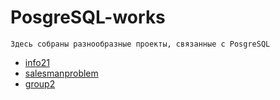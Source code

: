 # PosgreSQL-works

    Здесь собраны разнообразные проекты, связанные с PosgreSQL

+ [info21](https://github.com/Just0Lina/PosgreSQL-works/tree/main/info)
+ [salesmanproblem](https://github.com/Just0Lina/PosgreSQL-works/tree/main/salesman-problem)
+ [group2](https://github.com/Just0Lina/PosgreSQL-works/tree/main/group-2)

